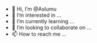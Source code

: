 - 👋 Hi, I’m @Aslumu
- 👀 I’m interested in ...
- 🌱 I’m currently learning ...
- 💞️ I’m looking to collaborate on ...
- 📫 How to reach me ...

<!---
Aslumu/Aslumu is a ✨ special ✨ repository because its `README.md` (this file) appears on your GitHub profile.
You can click the Preview link to take a look at your changes.
--->
